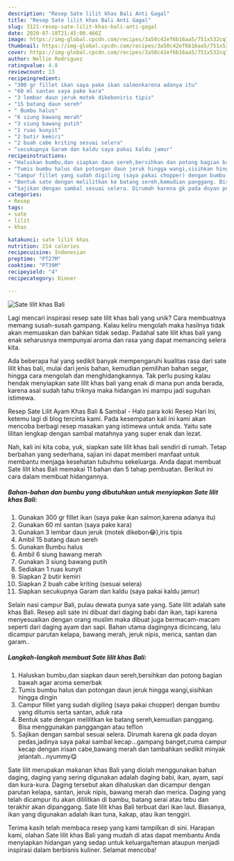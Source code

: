 ```yaml
---
description: "Resep Sate lilit khas Bali Anti Gagal"
title: "Resep Sate lilit khas Bali Anti Gagal"
slug: 3121-resep-sate-lilit-khas-bali-anti-gagal
date: 2020-07-18T21:45:00.466Z
image: https://img-global.cpcdn.com/recipes/3a50c42ef6b16aa5/751x532cq70/sate-lilit-khas-bali-foto-resep-utama.jpg
thumbnail: https://img-global.cpcdn.com/recipes/3a50c42ef6b16aa5/751x532cq70/sate-lilit-khas-bali-foto-resep-utama.jpg
cover: https://img-global.cpcdn.com/recipes/3a50c42ef6b16aa5/751x532cq70/sate-lilit-khas-bali-foto-resep-utama.jpg
author: Nellie Rodriguez
ratingvalue: 4.8
reviewcount: 13
recipeingredient:
- "300 gr fillet ikan saya pake ikan salmonkarena adanya itu"
- "60 ml santan saya pake kara"
- "3 lembar daun jeruk motek dikeboniris tipis"
- "15 batang daun sereh"
- " Bumbu halus"
- "6 siung bawang merah"
- "3 siung bawang putih"
- "1 ruas kunyit"
- "2 butir kemiri"
- "2 buah cabe kriting sesuai selera"
- "secukupnya Garam dan kaldu saya pakai kaldu jamur"
recipeinstructions:
- "Haluskan bumbu,dan siapkan daun sereh,bersihkan dan potong bagian bawah agar aroma semerbak"
- "Tumis bumbu halus dan potongan daun jeruk hingga wangi,sisihkan hingga dingin"
- "Campur fillet yang sudah digiling (saya pakai chopper) dengan bumbu yang ditumis serta santan, aduk rata"
- "Bentuk sate dengan melilitkan ke batang sereh,kemudian panggang. Bisa menggunakan panggangan atau teflon"
- "Sajikan dengan sambal sesuai selera. Dirumah karena gk pada doyan pedas,jadinya saya pakai sambal kecap...gampang banget,cuma campur kecap dengan irisan cabe,bawang merah dan tambahkan sedikit minyak jelantah...nyummy😋"
categories:
- Resep
tags:
- sate
- lilit
- khas

katakunci: sate lilit khas 
nutrition: 214 calories
recipecuisine: Indonesian
preptime: "PT27M"
cooktime: "PT39M"
recipeyield: "4"
recipecategory: Dinner

---
```



![Sate lilit khas Bali](https://img-global.cpcdn.com/recipes/3a50c42ef6b16aa5/751x532cq70/sate-lilit-khas-bali-foto-resep-utama.jpg)

Lagi mencari inspirasi resep sate lilit khas bali yang unik? Cara membuatnya memang susah-susah gampang. Kalau keliru mengolah maka hasilnya tidak akan memuaskan dan bahkan tidak sedap. Padahal sate lilit khas bali yang enak seharusnya mempunyai aroma dan rasa yang dapat memancing selera kita.

Ada beberapa hal yang sedikit banyak mempengaruhi kualitas rasa dari sate lilit khas bali, mulai dari jenis bahan, kemudian pemilihan bahan segar, hingga cara mengolah dan menghidangkannya. Tak perlu pusing kalau hendak menyiapkan sate lilit khas bali yang enak di mana pun anda berada, karena asal sudah tahu triknya maka hidangan ini mampu jadi suguhan istimewa.

Resep Sate Lilit Ayam Khas Bali &amp; Sambal - Halo para koki Resep Hari Ini, ketemu lagi di blog tercinta kami. Pada kesempatan kali ini kami akan mencoba berbagi resep masakan yang istimewa untuk anda. Yaitu sate lilitan lengkap dengan sambal matahnya yang super enak dan lezat.


Nah, kali ini kita coba, yuk, siapkan sate lilit khas bali sendiri di rumah. Tetap berbahan yang sederhana, sajian ini dapat memberi manfaat untuk membantu menjaga kesehatan tubuhmu sekeluarga. Anda dapat membuat Sate lilit khas Bali memakai 11 bahan dan 5 tahap pembuatan. Berikut ini cara dalam membuat hidangannya.

<!--inarticleads1-->

##### Bahan-bahan dan bumbu yang dibutuhkan untuk menyiapkan Sate lilit khas Bali:

1. Gunakan 300 gr fillet ikan (saya pake ikan salmon,karena adanya itu)
1. Gunakan 60 ml santan (saya pake kara)
1. Gunakan 3 lembar daun jeruk (motek dikebon😂),iris tipis
1. Ambil 15 batang daun sereh
1. Gunakan  Bumbu halus
1. Ambil 6 siung bawang merah
1. Gunakan 3 siung bawang putih
1. Sediakan 1 ruas kunyit
1. Siapkan 2 butir kemiri
1. Siapkan 2 buah cabe kriting (sesuai selera)
1. Siapkan secukupnya Garam dan kaldu (saya pakai kaldu jamur)


Selain nasi campur Bali, pulau dewata punya sate yang. Sate lilit adalah sate khas Bali. Resep asli sate ini dibuat dari daging babi dan ikan, tapi karena menyesuaikan dengan orang muslim maka dibuat juga bermacam-macam seperti dari daging ayam dan sapi. Bahan utama dagingnya dicincang, lalu dicampur parutan kelapa, bawang merah, jeruk nipis, merica, santan dan garam.. 

<!--inarticleads2-->

##### Langkah-langkah membuat Sate lilit khas Bali:

1. Haluskan bumbu,dan siapkan daun sereh,bersihkan dan potong bagian bawah agar aroma semerbak
1. Tumis bumbu halus dan potongan daun jeruk hingga wangi,sisihkan hingga dingin
1. Campur fillet yang sudah digiling (saya pakai chopper) dengan bumbu yang ditumis serta santan, aduk rata
1. Bentuk sate dengan melilitkan ke batang sereh,kemudian panggang. Bisa menggunakan panggangan atau teflon
1. Sajikan dengan sambal sesuai selera. Dirumah karena gk pada doyan pedas,jadinya saya pakai sambal kecap...gampang banget,cuma campur kecap dengan irisan cabe,bawang merah dan tambahkan sedikit minyak jelantah...nyummy😋


Sate lilit merupakan makanan khas Bali yang diolah menggunakan bahan daging, daging yang sering digunakan adalah daging babi, ikan, ayam, sapi dan kura-kura. Daging tersebut akan dihaluskan dan dicampur dengan parutan kelapa, santan, jeruk nipis, bawang merah dan merica. Daging yang telah dicampur itu akan dililitkan di bambu, batang serai atau tebu dan terakhir akan dipanggang. Sate lilit khas Bali terbuat dari ikan laut. Biasanya, ikan yang digunakan adalah ikan tuna, kakap, atau ikan tenggiri. 

Terima kasih telah membaca resep yang kami tampilkan di sini. Harapan kami, olahan Sate lilit khas Bali yang mudah di atas dapat membantu Anda menyiapkan hidangan yang sedap untuk keluarga/teman ataupun menjadi inspirasi dalam berbisnis kuliner. Selamat mencoba!
